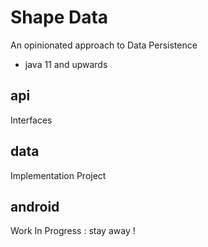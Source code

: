 # Shape Data

An opinionated approach to Data Persistence

*	java 11 and upwards

## api
Interfaces

## data

Implementation Project

## android
Work In Progress : stay away !
